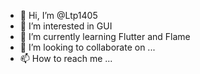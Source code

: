 - 👋 Hi, I’m @Ltp1405
- 👀 I’m interested in GUI
- 🌱 I’m currently learning Flutter and Flame
- 💞️ I’m looking to collaborate on ...
- 📫 How to reach me ...

<!---
Ltp1405/Ltp1405 is a ✨ special ✨ repository because its `README.md` (this file) appears on your GitHub profile.
You can click the Preview link to take a look at your changes.
--->
